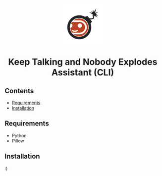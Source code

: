 <p align="center">
  <img src="https://github.com/Joshuahuahua/KTANE-ASSISTANT/blob/CLI/extras/icon/icon_updated_dark.png" width="128" height="128">
</p>

<h1 align="center">Keep Talking and Nobody Explodes Assistant (CLI)</h1>

## Contents
- [Requirements](#requirements)
- [Installation](#installation)


## Requirements
- Python
- Pillow

## Installation
:)

